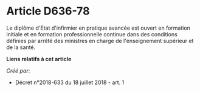 # Article D636-78

Le diplôme d'Etat d'infirmier en pratique avancée est ouvert en formation initiale et en formation professionnelle continue
dans des conditions définies par arrêté des ministres en charge de l'enseignement supérieur et de la santé.

**Liens relatifs à cet article**

_Créé par_:

  - Décret n°2018-633 du 18 juillet 2018 - art. 1
